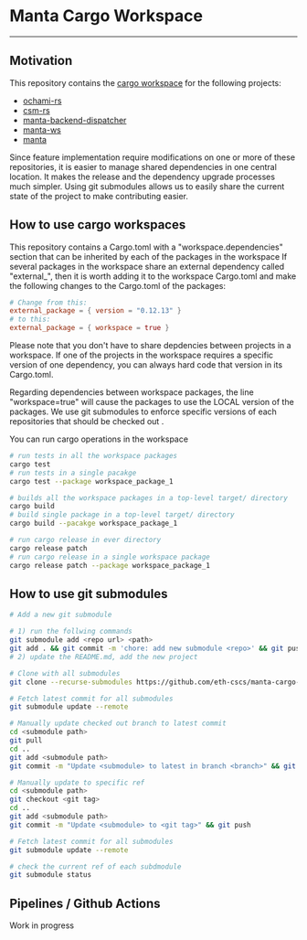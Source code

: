 # Manta Cargo Workspace
---

## Motivation

This repository contains the [cargo workspace](https://doc.rust-lang.org/book/ch14-03-cargo-workspaces.html) for the following projects:

+ [ochami-rs](https://github.com/OpenCHAMI/ochami-rs#)
+ [csm-rs](https://github.com/eth-cscs/csm-rs)
+ [manta-backend-dispatcher](https://github.com/eth-cscs/manta-backend-dispatcher)
+ [manta-ws](https://github.com/eth-cscs/manta-ws)
+ [manta](https://github.com/eth-cscs/manta)

Since feature implementation require modifications on one or more of these repositories, it is easier to manage shared dependencies in one central location. It makes the release and the dependency upgrade processes much simpler.
Using git submodules allows us to easily share the current state of the project to make contributing easier.

## How to use cargo workspaces

This repository contains a Cargo.toml with a "workspace.dependencies" section that can be inherited by each of the packages in the workspace
If several packages in the workspace share an external dependency called "external_", then it is worth adding it to the workspace Cargo.toml and make the following changes to the Cargo.toml of the
packages:
```toml
# Change from this:
external_package = { version = "0.12.13" }
# to this:
external_package = { workspace = true }
```
Please note that you don't have to share depdencies between projects in a workspace. If one of the projects in the workspace requires a specific version of one dependency, you can always hard code that version in its Cargo.toml.

Regarding dependencies between workspace packages, the line "workspace=true" will cause the packages to use the LOCAL version of the packages. We use git submodules to enforce specific versions of each repositories that should be checked out .

You can run cargo operations in the workspace
```sh
# run tests in all the workspace packages
cargo test
# run tests in a single pacakge
cargo test --package workspace_package_1

# builds all the workspace packages in a top-level target/ directory
cargo build
# build single package in a top-level target/ directory
cargo build --pacakge workspace_package_1

# run cargo release in ever directory
cargo release patch
# run cargo release in a single workspace package
cargo release patch --package workspace_package_1
```

## How to use git submodules 

```sh
# Add a new git submodule

# 1) run the follwing commands
git submodule add <repo url> <path>
git add . && git commit -m 'chore: add new submodule <repo>' && git push
# 2) update the README.md, add the new project

# Clone with all submodules
git clone --recurse-submodules https://github.com/eth-cscs/manta-cargo-workspace

# Fetch latest commit for all submodules
git submodule update --remote

# Manually update checked out branch to latest commit
cd <submodule path>
git pull
cd ..
git add <submodule path>
git commit -m "Update <submodule> to latest in branch <branch>" && git push

# Manually update to specific ref
cd <submodule path>
git checkout <git tag>
cd ..
git add <submodule path>
git commit -m "Update <submodule> to <git tag>" && git push

# Fetch latest commit for all submodules
git submodule update --remote

# check the current ref of each subdmodule
git submodule status
```

## Pipelines / Github Actions

Work in progress
